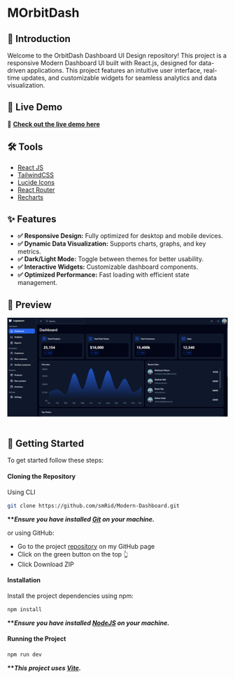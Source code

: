 # MOrbitDash


## <a name="introduction">💬 Introduction</a>

Welcome to the OrbitDash Dashboard UI Design repository! This project is a responsive Modern Dashboard UI built with React.js, designed for data-driven applications. This project features an intuitive user interface, real-time updates, and customizable widgets for seamless analytics and data visualization.

## 🎯 Live Demo  
🔗 **[Check out the live demo here](https://modern-dashboard-seven.vercel.app/)**  

## <a name="tools">🛠️ Tools</a>

-   [React JS](https://react.dev)
-   [TailwindCSS](https://tailwindcss.com/)
-   [Lucide Icons](https://lucide.dev/)
-   [React Router](https://reactrouter.com/en/main)
-   [Recharts](https://recharts.org/en-US/)

## <a name="features">✨ Features</a>

-   **✅ Responsive Design:** Fully optimized for desktop and mobile devices.
-   **✅ Dynamic Data Visualization:** Supports charts, graphs, and key metrics.
-   **✅ Dark/Light Mode:** Toggle between themes for better usability.
-   **✅ Interactive Widgets:** Customizable dashboard components.
-   **✅ Optimized Performance:** Fast loading with efficient state management.

## <a name="preview">📸 Preview</a>
![Dashboard Preview](src/assets/Preview.png)  
<br>


## <a name="getting-started">🚀 Getting Started</a>

To get started follow these steps:

#### Cloning the Repository

Using CLI

```bash
git clone https://github.com/smRid/Modern-Dashboard.git
```

**\*\*_Ensure you have installed [Git](https://git-scm.com) on your machine._**

or using GitHub:

-   Go to the project [repository](https://github.com/smRid/Modern-Dashboard.git) on my GitHub page
-   Click on the green button on the top 👆
-   Click Download ZIP

#### Installation

Install the project dependencies using npm:

```bash
npm install
```

**\*\*_Ensure you have installed [NodeJS](https://nodejs.org/en) on your machine._**

#### Running the Project

```bash
npm run dev
```

**\*\*_This project uses [Vite](https://vitejs.dev)._**
